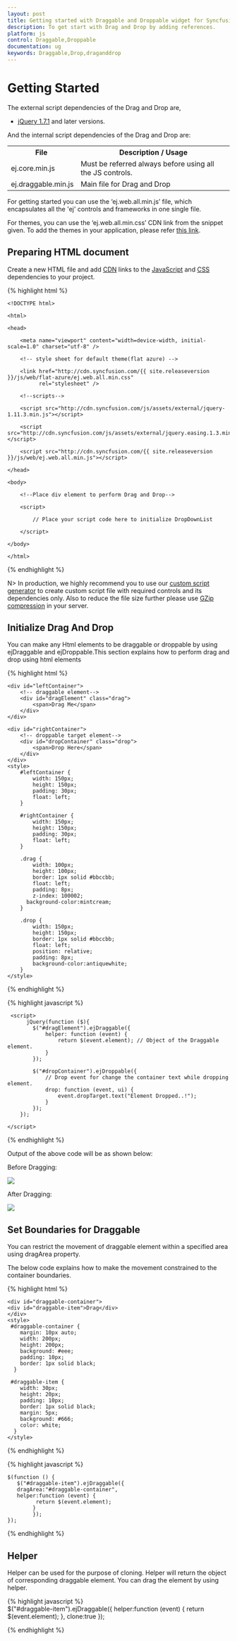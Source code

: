 ```yaml
---
layout: post
title: Getting started with Draggable and Droppable widget for Syncfusion Essential JS
description: To get start with Drag and Drop by adding references.
platform: js
control: Draggable,Droppable
documentation: ug
keywords: Draggable,Drop,draganddrop
---
```


# Getting Started

The external script dependencies of the Drag and Drop are,

* [jQuery 1.7.1](http://jquery.com/) and later versions.

And the internal script dependencies of the Drag and Drop are:

<table>
	<tr>
		<th>File </th>
		<th>Description / Usage </th>
	</tr>
	<tr>
		<td>ej.core.min.js</td>
		<td>Must be referred always before using all the JS controls.</td>
	</tr>
	<tr>
		<td>ej.draggable.min.js</td>
		<td>Main file for Drag and Drop</td>
	</tr>
</table>

For getting started you can use the ‘ej.web.all.min.js’ file, which encapsulates all the 'ej' controls and frameworks in one single file.<br/> 

For themes, you can use the ‘ej.web.all.min.css’ CDN link from the snippet given. To add the themes in your application, please refer [this link](https://help.syncfusion.com/js/theming-in-essential-javascript-components#adding-specific-theme-to-your-application).


## Preparing HTML document

Create a new HTML file and add [CDN](https://help.syncfusion.com/js/cdn) links to the [JavaScript](https://help.syncfusion.com/js/dependencies) and [CSS](https://help.syncfusion.com/js/theming-in-essential-javascript-components) dependencies to your project.

{% highlight html %}

    <!DOCTYPE html>

    <html>

    <head>

        <meta name="viewport" content="width=device-width, initial-scale=1.0" charset="utf-8" />

        <!-- style sheet for default theme(flat azure) -->

        <link href="http://cdn.syncfusion.com/{{ site.releaseversion }}/js/web/flat-azure/ej.web.all.min.css"
              rel="stylesheet" />

        <!--scripts-->

        <script src="http://cdn.syncfusion.com/js/assets/external/jquery-1.11.3.min.js"></script>

        <script src="http://cdn.syncfusion.com/js/assets/external/jquery.easing.1.3.min.js"></script>

        <script src="http://cdn.syncfusion.com/{{ site.releaseversion }}/js/web/ej.web.all.min.js"></script>

    </head>

    <body>

        <!--Place div element to perform Drag and Drop-->

        <script>

            // Place your script code here to initialize DropDownList

        </script>

    </body>

    </html>

{% endhighlight %}

 N>  In production, we highly recommend you to use our [custom script generator](https://help.syncfusion.com/js/include-only-the-needed-widgets#) to create custom script file with required controls and its dependencies only. Also to reduce the file size further please use [GZip compression](https://developers.google.com/web/fundamentals/performance/optimizing-content-efficiency/optimize-encoding-and-transfer?hl=en#text-compression-with-gzip) in your server. 

## Initialize Drag And Drop

You can make any Html elements to be draggable or droppable by using ejDraggable and ejDroppable.This section explains how to perform drag and drop using html elements

 {% highlight html %}
	
	<div id="leftContainer">
        <!-- draggable element-->
        <div id="dragElement" class="drag">
            <span>Drag Me</span>
        </div>
    </div>

    <div id="rightContainer">
        <!-- droppable target element-->
        <div id="dropContainer" class="drop">
            <span>Drop Here</span>
        </div>
    </div>
    <style>
        #leftContainer {
            width: 150px;
            height: 150px;
            padding: 30px;
            float: left;
        }

        #rightContainer {
            width: 150px;
            height: 150px;
            padding: 30px;
            float: left;
        }

        .drag {
            width: 100px;
            height: 100px;
            border: 1px solid #bbccbb;
            float: left;
            padding: 8px;
            z-index: 100002;
          background-color:mintcream;
        }

        .drop {
            width: 150px;
            height: 150px;
            border: 1px solid #bbccbb;
            float: left;
            position: relative;
            padding: 8px;
            background-color:antiquewhite;
        }
    </style>
		
{% endhighlight %}
	
{% highlight javascript %}	
		
	 <script>
          jQuery(function ($){
            $("#dragElement").ejDraggable({
                helper: function (event) {
                    return $(event.element); // Object of the Draggable element.
                }
            });

            $("#dropContainer").ejDroppable({
                // Drop event for change the container text while dropping element.
                drop: function (event, ui) {
                    event.dropTarget.text("Element Dropped..!");
                }
            });
        });

    </script>		
			
{% endhighlight %}

Output of the above code will be as shown below:

Before Dragging:

![](Getting-Started_images/Getting-Started-img1.png)

After Dragging:

![](Getting-Started_images/Getting-Started-img2.png)

## Set Boundaries for Draggable 

You can restrict the movement of draggable element within a specified area using dragArea property. 

The below code explains how to make the movement constrained to the container boundaries. 
	
{% highlight html %}

    <div id="draggable-container">
    <div id="draggable-item">Drag</div>
    </div>
    <style>
     #draggable-container {
        margin: 10px auto;
        width: 200px;
        height: 200px;
        background: #eee;
        padding: 10px;
        border: 1px solid black;
      }

     #draggable-item {
        width: 30px;
        height: 20px;
        padding: 10px;
        border: 1px solid black;
        margin: 5px;
        background: #666;
        color: white;
      }
    </style>

{% endhighlight %}
	
{% highlight javascript %}	
	
    $(function () {
	   $("#draggable-item").ejDraggable({
	   dragArea:"#draggable-container",
	   helper:function (event) {
	         return $(event.element);
            }
			});
    }); 

{% endhighlight %}

## Helper

Helper can be used for the purpose of cloning. Helper will return the object of corresponding draggable element. You can drag the element by using helper. 

{% highlight javascript %}	
      $("#draggable-item").ejDraggable({
	      helper:function (event) {
	           return $(event.element);
                   },
	      clone:true
	     });


{% endhighlight %}
